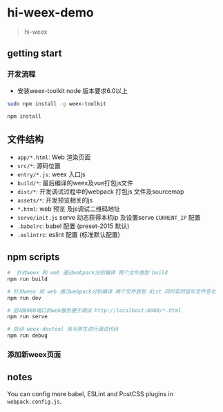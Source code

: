 # hi-weex-demo

> hi-weex

## getting start


### 开发流程
- 安装weex-toolkit
node 版本要求6.0以上
```bash
sudo npm install -g weex-toolkit
```


```bash
npm install
```

##  文件结构

* `app/*.html`: Web 渲染页面
* `src/*`: 源码位置
* `entry/*.js`: weex 入口js
* `build/*`: 最后编译的weex及vue打包js文件
* `dist/*`: 开发调试过程中的webpack 打包js 文件及sourcemap
* `assets/*`: 开发预览相关的js
* `*.html`: web 预览 及js调试二维码地址
* `serve/init.js` serve  动态获得本机ip 及设置serve `CURRENT_IP` 配置
* `.babelrc`: babel 配置 (preset-2015 默认)
* `.eslintrc`: eslint 配置 (标准默认配置)

## npm scripts

```bash
#  针对weex 和 web 通过webpack分别编译 两个文件放到 build
npm run build

# 针对weex 和 web 通过webpack分别编译 两个文件放到 dist 同时实时监听文件变化
npm run dev

# 启动8080端口的web服务便于调试 http://localhost:8080/*.html
npm run serve

# 启动 weex-devtool 来与原生进行调试代码
npm run debug
```

### 添加新weex页面

## notes

You can config more babel, ESLint and PostCSS plugins in `webpack.config.js`.




